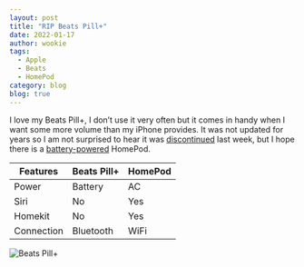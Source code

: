 ```yaml
---
layout: post
title: "RIP Beats Pill+"
date: 2022-01-17
author: wookie
tags:
  - Apple
  - Beats
  - HomePod
category: blog
blog: true
---
```


I love my Beats Pill+, I don’t use it very often but it comes in handy when I want some more volume than my iPhone provides. It was not updated for years so I am not surprised to hear it was [discontinued](https://9to5mac.com/2022/01/10/apple-discontinues-beats-pill-plus/) last week, but I hope there is a [battery-powered](https://appleinsider.com/articles/22/01/16/apple-once-prototyped-homepod-with-battery-power?utm_source=&utm_medium=&utm_campaign=RSS) HomePod. 


| Features | Beats Pill+ | HomePod |
| --------- | ------  | ----------|
| Power | Battery | AC |
| Siri | No | Yes |
| Homekit | No | Yes |
| Connection | Bluetooth | WiFi |


![Beats Pill+](https://wookieweblog-files.s3.amazonaws.com/beatspillplus.jpeg)
